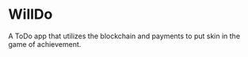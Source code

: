 # WillDo
A ToDo app that utilizes the blockchain and payments to put skin in the game of achievement.
